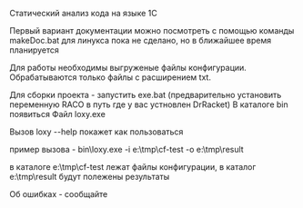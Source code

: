 Статический анализ кода на языке 1С

Первый вариант документации можно посмотреть с помощью команды 
makeDoc.bat
для линукса пока не сделано, но в ближайшее время планируется


Для работы необходимы выгруженые файлы конфигурации. Обрабатываются только файлы с расширением txt. 

Для сборки проекта - запустить exe.bat (предварительно установить переменную RACO в путь где у вас устновлен DrRacket)
В каталоге bin появиться Файл loxy.exe 

Вызов loxy --help покажет как пользоваться

пример вызова - 
bin\loxy.exe -i e:\tmp\cf-test -o e:\tmp\result

в каталоге e:\tmp\cf-test лежат файлы конфигурации, в каталог  e:\tmp\result будут полежены результаты

Об ошибках - сообщайте